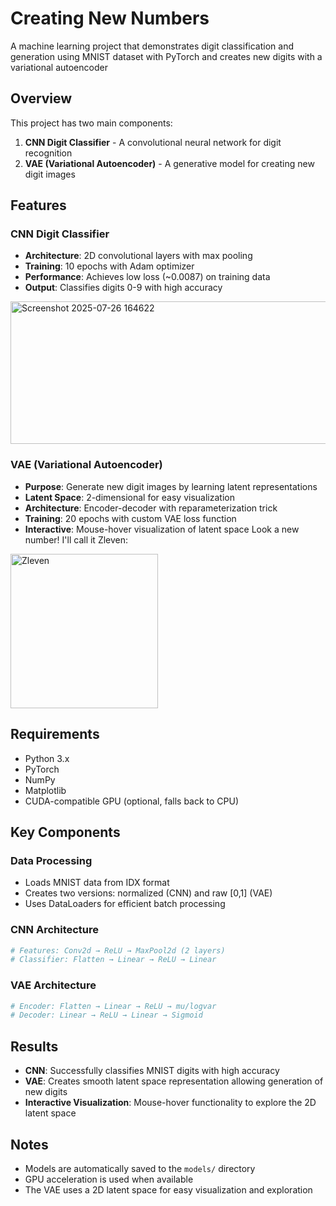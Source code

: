 # Creating New Numbers

A machine learning project that demonstrates digit classification and generation using MNIST dataset with PyTorch and creates new digits with a variational autoencoder

## Overview

This project has two main components:
1. **CNN Digit Classifier** - A convolutional neural network for digit recognition
2. **VAE (Variational Autoencoder)** - A generative model for creating new digit images
   
## Features

### CNN Digit Classifier
- **Architecture**: 2D convolutional layers with max pooling
- **Training**: 10 epochs with Adam optimizer
- **Performance**: Achieves low loss (~0.0087) on training data
- **Output**: Classifies digits 0-9 with high accuracy
<img width="2021" height="228" alt="Screenshot 2025-07-26 164622" src="https://github.com/user-attachments/assets/5970f61c-148a-49df-9e96-6c3809eec3e5" />


### VAE (Variational Autoencoder)
- **Purpose**: Generate new digit images by learning latent representations
- **Latent Space**: 2-dimensional for easy visualization
- **Architecture**: Encoder-decoder with reparameterization trick
- **Training**: 20 epochs with custom VAE loss function
- **Interactive**: Mouse-hover visualization of latent space
Look a new number! I'll call it Zleven:
<img width="236" height="247" alt="Zleven" src="https://github.com/user-attachments/assets/b141a8c8-0a04-4df2-8281-77e5aaecce3b" />

## Requirements

- Python 3.x
- PyTorch
- NumPy
- Matplotlib
- CUDA-compatible GPU (optional, falls back to CPU)

## Key Components

### Data Processing
- Loads MNIST data from IDX format
- Creates two versions: normalized (CNN) and raw [0,1] (VAE)
- Uses DataLoaders for efficient batch processing

### CNN Architecture
```python
# Features: Conv2d → ReLU → MaxPool2d (2 layers)
# Classifier: Flatten → Linear → ReLU → Linear
```

### VAE Architecture
```python
# Encoder: Flatten → Linear → ReLU → mu/logvar
# Decoder: Linear → ReLU → Linear → Sigmoid
```

## Results

- **CNN**: Successfully classifies MNIST digits with high accuracy
- **VAE**: Creates smooth latent space representation allowing generation of new digits
- **Interactive Visualization**: Mouse-hover functionality to explore the 2D latent space

## Notes

- Models are automatically saved to the `models/` directory
- GPU acceleration is used when available
- The VAE uses a 2D latent space for easy visualization and exploration 
